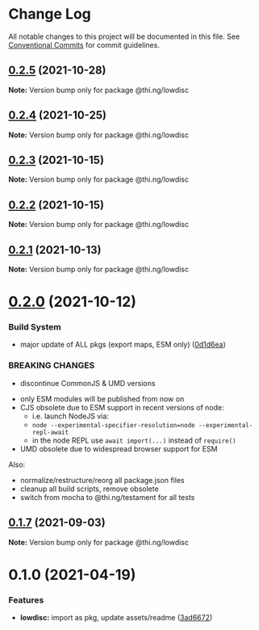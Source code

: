 # Change Log

All notable changes to this project will be documented in this file.
See [Conventional Commits](https://conventionalcommits.org) for commit guidelines.

## [0.2.5](https://github.com/thi-ng/umbrella/compare/@thi.ng/lowdisc@0.2.4...@thi.ng/lowdisc@0.2.5) (2021-10-28)

**Note:** Version bump only for package @thi.ng/lowdisc





## [0.2.4](https://github.com/thi-ng/umbrella/compare/@thi.ng/lowdisc@0.2.3...@thi.ng/lowdisc@0.2.4) (2021-10-25)

**Note:** Version bump only for package @thi.ng/lowdisc





## [0.2.3](https://github.com/thi-ng/umbrella/compare/@thi.ng/lowdisc@0.2.2...@thi.ng/lowdisc@0.2.3) (2021-10-15)

**Note:** Version bump only for package @thi.ng/lowdisc





## [0.2.2](https://github.com/thi-ng/umbrella/compare/@thi.ng/lowdisc@0.2.1...@thi.ng/lowdisc@0.2.2) (2021-10-15)

**Note:** Version bump only for package @thi.ng/lowdisc





## [0.2.1](https://github.com/thi-ng/umbrella/compare/@thi.ng/lowdisc@0.2.0...@thi.ng/lowdisc@0.2.1) (2021-10-13)

**Note:** Version bump only for package @thi.ng/lowdisc





# [0.2.0](https://github.com/thi-ng/umbrella/compare/@thi.ng/lowdisc@0.1.7...@thi.ng/lowdisc@0.2.0) (2021-10-12)


### Build System

* major update of ALL pkgs (export maps, ESM only) ([0d1d6ea](https://github.com/thi-ng/umbrella/commit/0d1d6ea9fab2a645d6c5f2bf2591459b939c09b6))


### BREAKING CHANGES

* discontinue CommonJS & UMD versions

- only ESM modules will be published from now on
- CJS obsolete due to ESM support in recent versions of node:
  - i.e. launch NodeJS via:
  - `node --experimental-specifier-resolution=node --experimental-repl-await`
  - in the node REPL use `await import(...)` instead of `require()`
- UMD obsolete due to widespread browser support for ESM

Also:
- normalize/restructure/reorg all package.json files
- cleanup all build scripts, remove obsolete
- switch from mocha to @thi.ng/testament for all tests






##  [0.1.7](https://github.com/thi-ng/umbrella/compare/@thi.ng/lowdisc@0.1.6...@thi.ng/lowdisc@0.1.7) (2021-09-03) 

**Note:** Version bump only for package @thi.ng/lowdisc 

#  0.1.0 (2021-04-19) 

###  Features 

- **lowdisc:** import as pkg, update assets/readme ([3ad6672](https://github.com/thi-ng/umbrella/commit/3ad66723a23561de5611a00fa9bf3a50032af079))
